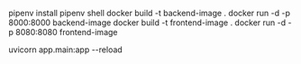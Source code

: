pipenv install
pipenv shell
docker build -t backend-image .
docker run -d -p 8000:8000 backend-image
docker build -t frontend-image .
docker run -d -p 8080:8080 frontend-image

uvicorn app.main:app --reload
